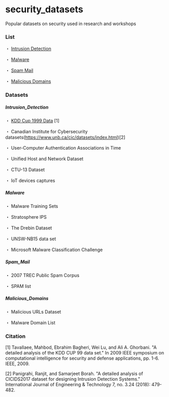 # security_datasets

Popular datasets on security used in research and workshops

### List

・ [Intrusion Detection](#Intrusion_Detection)

・ [Malware](#Malware)

・ [Spam Mail](#Spam_Mail)

・ [Malicious Domains](#Malicious_Domains)

### Datasets

##### Intrusion_Detection
・ [KDD Cup 1999 Data](http://kdd.ics.uci.edu/databases/kddcup99/kddcup99.html) [1]

・ Canadian Institute for Cybersecurity datasets(https://www.unb.ca/cic/datasets/index.html)[2]

・ User-Computer Authentication Associations in Time

・ Unified Host and Network Dataset 

・ CTU-13 Dataset

・ IoT devices captures

##### Malware 
・ Malware Training Sets

・ Stratosphere IPS

・ The Drebin Dataset

・ UNSW-NB15 data set

・ Microsoft Malware Classification Challenge

##### Spam_Mail 
・ 2007 TREC Public Spam Corpus

・ SPAM list

##### Malicious_Domains
・ Malicious URLs Dataset 

・ Malware Domain List

### Citation
[1] Tavallaee, Mahbod, Ebrahim Bagheri, Wei Lu, and Ali A. Ghorbani. "A detailed analysis of the KDD CUP 99 data set." In 2009 IEEE symposium on computational intelligence for security and defense applications, pp. 1-6. IEEE, 2009.

[2] Panigrahi, Ranjit, and Samarjeet Borah. "A detailed analysis of CICIDS2017 dataset for designing Intrusion Detection Systems." International Journal of Engineering & Technology 7, no. 3.24 (2018): 479-482.
